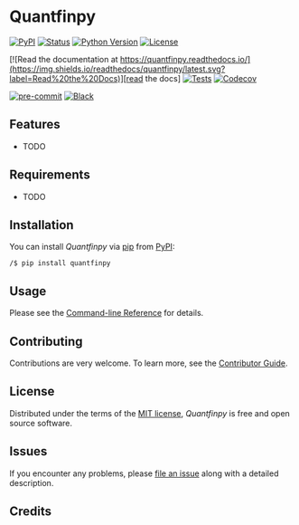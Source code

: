# Quantfinpy

[![PyPI](https://img.shields.io/pypi/v/quantfinpy.svg)][pypi_]
[![Status](https://img.shields.io/pypi/status/quantfinpy.svg)][status]
[![Python Version](https://img.shields.io/pypi/pyversions/quantfinpy)][python version]
[![License](https://img.shields.io/pypi/l/quantfinpy)][license]

[![Read the documentation at https://quantfinpy.readthedocs.io/](https://img.shields.io/readthedocs/quantfinpy/latest.svg?label=Read%20the%20Docs)][read the docs]
[![Tests](https://github.com/baobach/quantfinpy/workflows/Tests/badge.svg)][tests]
[![Codecov](https://codecov.io/gh/baobach/quantfinpy/branch/main/graph/badge.svg)][codecov]

[![pre-commit](https://img.shields.io/badge/pre--commit-enabled-brightgreen?logo=pre-commit&logoColor=white)][pre-commit]
[![Black](https://img.shields.io/badge/code%20style-black-000000.svg)][black]

[pypi_]: https://pypi.org/project/quantfinpy/
[status]: https://pypi.org/project/quantfinpy/
[python version]: https://pypi.org/project/quantfinpy
[read the docs]: https://quantfinpy.readthedocs.io/
[tests]: https://github.com/baobach/quantfinpy/actions?workflow=Tests
[codecov]: https://app.codecov.io/gh/baobach/quantfinpy
[pre-commit]: https://github.com/pre-commit/pre-commit
[black]: https://github.com/psf/black

## Features

- TODO

## Requirements

- TODO

## Installation

You can install _Quantfinpy_ via [pip] from [PyPI]:

```console
/$ pip install quantfinpy
```

## Usage

Please see the [Command-line Reference] for details.

## Contributing

Contributions are very welcome.
To learn more, see the [Contributor Guide].

## License

Distributed under the terms of the [MIT license][license],
_Quantfinpy_ is free and open source software.

## Issues

If you encounter any problems,
please [file an issue] along with a detailed description.

## Credits

[pypi]: https://pypi.org/
[file an issue]: https://github.com/baobach/quantfinpy/issues
[pip]: https://pip.pypa.io/

<!-- github-only -->

[license]: https://github.com/baobach/quantfinpy/blob/main/LICENSE
[contributor guide]: https://github.com/baobach/quantfinpy/blob/main/CONTRIBUTING.md
[command-line reference]: https://quantfinpy.readthedocs.io/en/latest/usage.html
